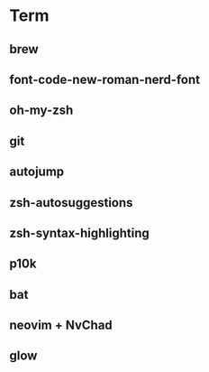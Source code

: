# Term
## brew
## font-code-new-roman-nerd-font
## oh-my-zsh
## git
## autojump
## zsh-autosuggestions
## zsh-syntax-highlighting
## p10k
## bat
## neovim + NvChad
## glow
